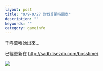 ```yaml
---
layout: post
title: "9/9-9/27 討伐首領時間表"
description: ""
keywords: ""
category: gameinfo
---
```


千呼萬喚始出來...

已經更新在 <http://sadb.lisezdb.com/bosstime/>

![](http://i.imgur.com/nOrlUXD.png)
